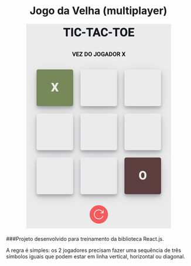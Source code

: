 <div align="center" >
    <h1>Jogo da Velha (multiplayer)</h1>
    <img src='./gameImg.png' />
</div>
<br>
###Projeto desenvolvido para treinamento da biblioteca React.js.

A regra é simples: os 2 jogadores precisam fazer uma sequência de três símbolos iguais que podem estar em linha vertical, horizontal ou diagonal.
